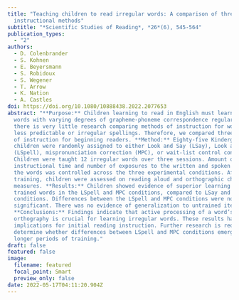 ```yaml
---
title: "Teaching children to read irregular words: A comparison of three
  instructional methods"
subtitle: "*Scientific Studies of Reading*, *26*(6), 545-564"
publication_types:
  - "2"
authors:
  - D. Colenbrander
  - S. Kohnen
  - E. Beyersmann
  - S. Robidoux
  - S. Wegener
  - T. Arrow
  - K. Nation
  - A. Castles
doi: https://doi.org/10.1080/10888438.2022.2077653
abstract: "**Purpose:** Children learning to read in English must learn to read
  words with varying degrees of grapheme-phoneme correspondence regularity, but
  there is very little research comparing methods of instruction for words with
  less predictable or irregular spellings. Therefore, we compared three methods
  of instruction for beginning readers. **Method:** Eighty-five Kindergarten
  children were randomly assigned to either Look and Say (LSay), Look and Spell
  (LSpell), mispronunciation correction (MPC), or wait-list control conditions.
  Children were taught 12 irregular words over three sessions. Amount of
  instructional time and number of exposures to the written and spoken forms of
  the words was controlled across the three experimental conditions. After
  training, children were assessed on reading aloud and orthographic choice
  measures. **Results:** Children showed evidence of superior learning of
  trained words in the LSpell and MPC conditions, compared to LSay and control
  conditions. Differences between the LSpell and MPC conditions were not
  significant. There was no evidence of generalization to untrained items.
  **Conclusions:** Findings indicate that active processing of a word’s
  orthography is crucial for learning irregular words. These results have
  implications for initial reading instruction. Further research is required to
  determine whether differences between LSpell and MPC conditions emerge after
  longer periods of training."
draft: false
featured: false
image:
  filename: featured
  focal_point: Smart
  preview_only: false
date: 2022-05-17T04:11:20.904Z
---
```


